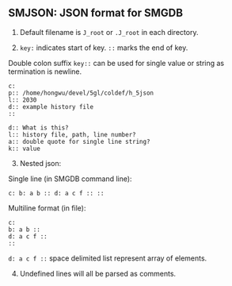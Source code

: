 ## SMJSON: JSON format for SMGDB

1. Default filename is `J_root` or `.J_root` in each directory.

2. `key:` indicates start of key. `::` marks the end of key.

Double colon suffix `key::` can be used for single value or string as termination is newline.

```
c:
p:: /home/hongwu/devel/5gl/coldef/h_5json
l:: 2030
d:: example history file
::
```

```
d:: What is this?
l:: history file, path, line number?
a:: double quote for single line string?
k:: value
```

3. Nested json:

Single line (in SMGDB command line):
```
c: b: a b :: d: a c f :: ::
```

Multiline format (in file):
```
c: 
b: a b :: 
d: a c f :: 
::
```

`d: a c f ::` space delimited list represent array of elements. 

4. Undefined lines will all be parsed as comments.
